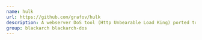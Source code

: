 ```yaml
---
name: hulk
url: https://github.com/grafov/hulk
description: A webserver DoS tool (Http Unbearable Load King) ported to Go with some additional features.
group: blackarch blackarch-dos
---
```


